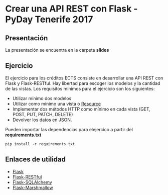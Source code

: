 # Crear una API REST con Flask - PyDay Tenerife 2017

## Presentación
La presentación se encuentra en la carpeta **slides** 

## Ejercicio
El ejercicio para los créditos ECTS consiste en desarrollar una API REST con Flask y Flask-RESTful.
Hay libertad para escoger los modelos y la cantidad de las vistas. Los requisitos mínimos para el ejercicio son los siguientes:

- Utilizar mínimo dos modelos
- Utilizar como mínimo una vista o [Resource](https://flask-restful.readthedocs.io/en/0.3.5/quickstart.html#resourceful-routing)
- Implementar dos métodos HTTP como mínimo en cada vista (GET, POST, PUT, PATCH, DELETE)
- Devolver los datos en JSON.

Pueden importar las dependencias para elejercico a partir del **requirements.txt**

`pip install -r requirements.txt`


## Enlaces de utilidad

- [Flask](http://flask.pocoo.org/)
- [Flask-RESTful](https://flask-restful.readthedocs.io/en/0.3.5/)
- [Flask-SQLAlchemy](http://flask-sqlalchemy.pocoo.org/2.1/)
- [Flask-Marshmallow](https://flask-marshmallow.readthedocs.io/en/latest/)

